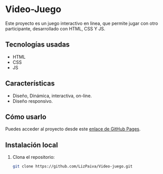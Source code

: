 # Video-Juego

Este proyecto es un juego interactivo en linea, que permite jugar con otro participante, desarrollado con HTML, CSS Y JS.

## Tecnologías usadas
- HTML
- CSS
- JS

## Características
- Diseño, Dinámica, interactiva, on-line.
- Diseño responsivo.

## Cómo usarlo
Puedes acceder al proyecto desde este [enlace de GitHub Pages](https://lizpaiva.github.io/Video-juego/).

## Instalación local
1. Clona el repositorio:
   ```bash
   git clone https://github.com/LizPaiva/Video-juego.git
